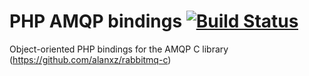 # PHP AMQP bindings [![Build Status](https://secure.travis-ci.org/pdezwart/php-amqp.png)](http://travis-ci.org/pdezwart/php-amqp)

Object-oriented PHP bindings for the AMQP C library (https://github.com/alanxz/rabbitmq-c)
